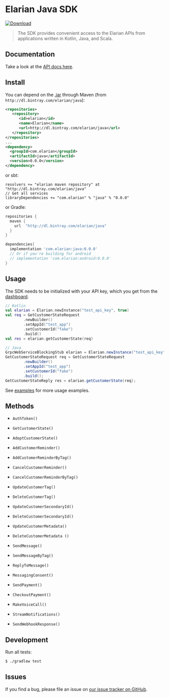 # Elarian Java SDK

[ ![Download](https://api.bintray.com/packages/elarian/java/com.elarian/images/download.svg) ](https://bintray.com/elarian/java/com.elarian/_latestVersion)

>
> The SDK provides convenient access to the Elarian APIs from applications written in Kotlin, Java, and Scala.
>

## Documentation
Take a look at the [API docs here](https://docs.elarian.com).

## Install

You can depend on the [.jar](http://dl.bintray.com/elarian/java/com/elarian/java) through Maven (from `http://dl.bintray.com/elarian/java`):
```xml
<repositories>
   <repository>
      <id>elarian</id>
      <name>Elarian</name>
      <url>http://dl.bintray.com/elarian/java</url>
   </repository>
</repositories>
...
<dependency>
  <groupId>com.elarian</groupId>
  <artifactId>java</artifactId>
  <version>0.0.0</version>
</dependency>
```
or sbt:

```
resolvers += "elarian maven repository" at "http://dl.bintray.com/elarian/java"
// Get all services
libraryDependencies += "com.elarian" % "java" % "0.0.0"
```

or Gradle:
```groovy
repositories {
  maven {
    url  "http://dl.bintray.com/elarian/java"
  }
}

dependencies{
  implementation 'com.elarian:java:0.0.0'
  // Or if you're building for android
  // implementation 'com.elarian:android:0.0.0'
}
```

## Usage

The SDK needs to be initialized with your API key, which you get from the [dashboard](https://account.elarian.com).

```kotlin
// Kotlin
val elarian = Elarian.newInstance("test_api_key", true)
val req = GetCustomerStateRequest
        .newBuilder()
        .setAppId("test_app")
        .setCustomerId("fake")
        .build()
val res = elarian.getCustomerState(req)
```

```java
// Java
GrpcWebServiceBlockingStub elarian = Elarian.newInstance("test_api_key", true);
GetCustomerStateRequest req = GetCustomerStateRequest
        .newBuilder()
        .setAppId("test_app")
        .setCustomerId("fake")
        .build();
GetCustomerStateReply res = elarian.getCustomerState(req);
```

See [examples](examples/) for more usage examples.

## Methods

- `AuthToken()`

- `GetCustomerState()`
- `AdoptCustomerState()`

- `AddCustomerReminder()`
- `AddCustomerReminderByTag()`
- `CancelCustomerReminder()`
- `CancelCustomerReminderByTag()`
  
- `UpdateCustomerTag()`
- `DeleteCustomerTag()`

- `UpdateCustomerSecondaryId()`
- `DeleteCustomerSecondaryId()`

- `UpdateCustomerMetadata()`
- `DeleteCustomerMetadata ()`

- `SendMessage()`
- `SendMessageByTag()`
- `ReplyToMessage()`
- `MessagingConsent()`

- `SendPayment()`
- `CheckoutPayment()`

- `MakeVoiceCall()`
  
- `StreamNotifications()`
- `SendWebhookResponse()`


## Development

Run all tests:

```bash
$ ./gradlew test
```

## Issues

If you find a bug, please file an issue on [our issue tracker on GitHub](https://github.com/ElarianLtd/kotlin-sdk/issues).